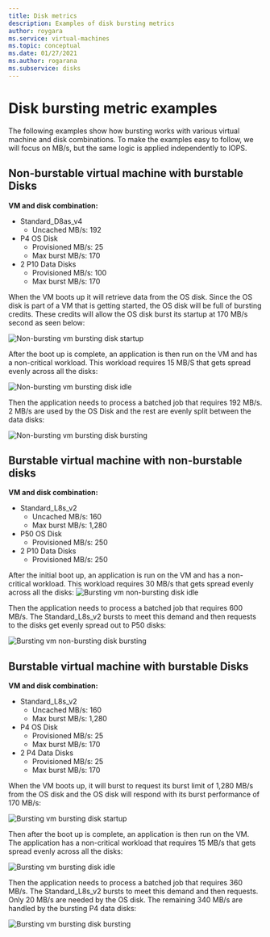 ```yaml
---
title: Disk metrics
description: Examples of disk bursting metrics
author: roygara
ms.service: virtual-machines
ms.topic: conceptual
ms.date: 01/27/2021
ms.author: rogarana
ms.subservice: disks
---
```


# Disk bursting metric examples

The following examples show how bursting works with various virtual machine and disk combinations. To make the examples easy to follow, we will focus on MB/s, but the same logic is applied independently to IOPS.


## Non-burstable virtual machine with burstable Disks
**VM and disk combination:** 
- Standard_D8as_v4 
    - Uncached MB/s: 192
- P4 OS Disk
    - Provisioned MB/s: 25
    - Max burst MB/s: 170 
- 2 P10 Data Disks 
    - Provisioned MB/s: 100
    - Max burst MB/s: 170

 When the VM boots up it will retrieve data from the OS disk. Since the OS disk is part of a VM that is getting started, the OS disk will be full of bursting credits. These credits will allow the OS disk burst its startup at 170 MB/s second as seen below:

![Non-bursting vm bursting disk startup](media/disks-metrics/nonbursting-vm-busting-disk/nonbusting-vm-bursting-disk-startup.jpg)

After the boot up is complete, an application is then run on the VM and has a non-critical workload. This workload requires 15 MB/S that gets spread evenly across all the disks:

![Non-bursting vm bursting disk idle](media/disks-metrics/nonbursting-vm-busting-disk/nonbusting-vm-bursting-disk-idling.jpg)

Then the application needs to process a batched job that requires 192 MB/s. 2 MB/s are used by the OS Disk and the rest are evenly split between the data disks:

![Non-bursting vm bursting disk bursting](media/disks-metrics/nonbursting-vm-busting-disk/nonbusting-vm-bursting-disk-bursting.jpg)

## Burstable virtual machine with non-burstable disks
**VM and disk combination:** 
- Standard_L8s_v2 
    - Uncached MB/s: 160
    - Max burst MB/s: 1,280
- P50 OS Disk
    - Provisioned MB/s: 250 
- 2 P10 Data Disks 
    - Provisioned MB/s: 250

 After the initial boot up, an application is run on the VM and has a non-critical workload. This workload requires 30 MB/s that gets spread evenly across all the disks:
![Bursting vm non-bursting disk idle](media/disks-metrics/bursting-vm-nonbursting-disk/burst-vm-nonbursting-disk-normal.jpg)

Then the application needs to process a batched job that requires 600 MB/s. The Standard_L8s_v2 bursts to meet this demand and then requests to the disks get evenly spread out to P50 disks:

![Bursting vm non-bursting disk bursting](media/disks-metrics/bursting-vm-nonbursting-disk/burst-vm-nonbursting-disk-bursting.jpg)
## Burstable virtual machine with burstable Disks
**VM and disk combination:** 
- Standard_L8s_v2 
    - Uncached MB/s: 160
    - Max burst MB/s: 1,280
- P4 OS Disk
    - Provisioned MB/s: 25
    - Max burst MB/s: 170 
- 2 P4 Data Disks 
    - Provisioned MB/s: 25
    - Max burst MB/s: 170 

When the VM boots up, it will burst to request its burst limit of 1,280 MB/s from the OS disk and the OS disk will respond with its burst performance of 170 MB/s:

![Bursting vm bursting disk startup](media/disks-metrics/bursting-vm-bursting-disk/burst-vm-burst-disk-startup.jpg)

Then after the boot up is complete, an application is then run on the VM. The application has a non-critical workload that requires 15 MB/s that gets spread evenly across all the disks:

![Bursting vm bursting disk idle](media/disks-metrics/bursting-vm-bursting-disk/burst-vm-burst-disk-idling.jpg)

Then the application needs to process a batched job that requires 360 MB/s. The Standard_L8s_v2 bursts to meet this demand and then requests. Only 20 MB/s are needed by the OS disk. The remaining 340 MB/s are handled by the bursting P4 data disks:  

![Bursting vm bursting disk bursting](media/disks-metrics/bursting-vm-bursting-disk/burst-vm-burst-disk-bursting.jpg)